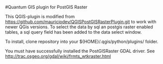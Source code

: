 #Quantum GIS plugin for PostGIS Raster

This QGIS-plugin is modified from https://github.com/mauriciodev/QGISPostGISRasterPlugin.git to work with newer QGis versions. To select the data by sql an postgis raster enabled tables, a sql query field has been added to the data select window.   

To install, clone repository into your ${HOME}/.qgis/python/plugins/ folder.

You must have successfully installed the PostGISRaster GDAL driver. See http://trac.osgeo.org/gdal/wiki/frmts_wtkraster.html
